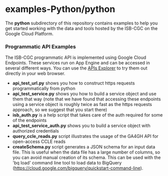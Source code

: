 # examples-Python/python
The **python** subdirectory of this repository contains examples to help you get started working with the data and tools hosted by the ISB-CGC on the Google Cloud Platform.

### Programmatic API Examples
The ISB-CGC programmatic API is implemented using Google Cloud Endpoints.  These services run on App Engine and can be accessed in several different ways.  You can use the [APIs Explorer](https://apis-explorer.appspot.com/apis-explorer/?base=https://api-dot-isb-cgc.appspot.com/_ah/api#p/) to try them out directly in your web browser.  
  *  **api_test_url.py** shows you how to construct https requests programmatically from python
  *  **api_test_service.py** shows you how to build a service object and use them that way  (note that we have found that accessing these endpoints using a service object is roughly twice as fast as the https requests approach, so we suggest that you start there)
  *  **isb_auth.py** is a help script that takes care of the auth required for some of the endpoints
  *  **api_test_service_auth.py** shows you to build a service object with authorized credentials
  *  **query_ccle_reads.py** script illustrates the usage of the GA4GH API for open-access CCLE reads
  *  **createSchema.py** script generates a JSON schema for an input data file. This is useful when the data file has a large number of columns, so you can avoid manual creation of its schema. This can be used with the 'bq load' command line tool to load data to BigQuery (https://cloud.google.com/bigquery/quickstart-command-line).
